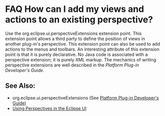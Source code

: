 

FAQ How can I add my views and actions to an existing perspective?
==================================================================

Use the org.eclipse.ui.perspectiveExtensions extension point. This extension point allows a third party to define the position of views in another plug-in's perspective. This extension point can also be used to add actions to the menus and toolbars. An interesting attribute of this extension point is that it is purely declarative. No Java code is associated with a perspective extension; it is purely XML markup. The mechanics of writing perspective extensions are well described in the _Platform Plug-in Developer's Guide_.

See Also:
---------

*   org.eclipse.ui.perspectiveExtensions (See [Platform Plug-in Developer's Guide](https://help.eclipse.org/help31/index.jsp))
*   [Using Perspectives in the Eclipse UI](https://www.eclipse.org/articles/using-perspectives/PerspectiveArticle.html)

